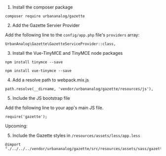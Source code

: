 1. Install the composer package

```
composer require urbananalog/gazette
```

2. Add the Gazette Servier Provider

Add the following line to the `config/app.php` file's `providers` array:

```
UrbanAnalog\Gazette\GazetteServiceProvider::class,
```

3. Install the Vue-TinyMCE and TinyMCE node packages

```
npm install tinymce --save
```

```
npm install vue-tinymce --save
```

4. Add a resolve path to webpack.mix.js

```
path.resolve(__dirname, 'vendor/urbananalog/gazette/resources/js'),
```

5. Include the JS bootstrap file

Add the following line to your app's main JS file.

```
require('gazette');
```



Upcoming:

5. Include the Gazette styles in `/resources/assets/less/app.less`

```
@import "./../../../vendor/urbananalog/gazette/src/resources/assets/sass/gazette";
```
